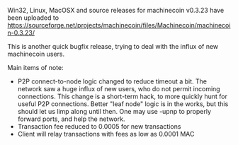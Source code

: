 ﻿Win32, Linux, MacOSX and source releases for machinecoin v0.3.23 have been uploaded to
https://sourceforge.net/projects/machinecoin/files/Machinecoin/machinecoin-0.3.23/

This is another quick bugfix release, trying to deal with the influx of new machinecoin users.

Main items of note:

* P2P connect-to-node logic changed to reduce timeout a bit.  The network saw a huge influx of new users, who do not permit incoming connections.  This change is a short-term hack, to more quickly hunt for useful P2P connections.  Better "leaf node" logic is in the works, but this should let us limp along until then.  One may use -upnp to properly forward ports, and help the network.
* Transaction fee reduced to 0.0005 for new transactions
* Client will relay transactions with fees as low as 0.0001 MAC

